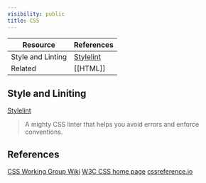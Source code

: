 ```yaml
---
visibility: public
title: CSS
---
```

| Resource          | References                         |
| ----------------- | ---------------------------------- |
| Style and Linting | [Stylelint] |
| Related           | [[HTML]]                                   |


## Style and Liniting

[Stylelint]
> A mighty CSS linter that helps you avoid errors and enforce conventions.
## References

[CSS Working Group Wiki](https://wiki.csswg.org/)
[W3C CSS home page](https://www.w3.org/Style/CSS/)
[cssreference.io](https://cssreference.io/)

[Stylelint]: https://stylelint.io/
